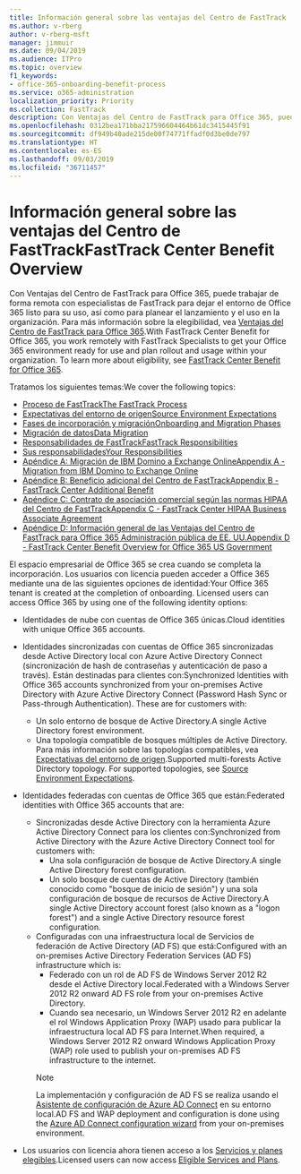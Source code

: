 ```yaml
---
title: Información general sobre las ventajas del Centro de FastTrack
ms.author: v-rberg
author: v-rberg-msft
manager: jimmuir
ms.date: 09/04/2019
ms.audience: ITPro
ms.topic: overview
f1_keywords:
- office-365-onboarding-benefit-process
ms.service: o365-administration
localization_priority: Priority
ms.collection: FastTrack
description: Con Ventajas del Centro de FastTrack para Office 365, puede trabajar de forma remota con especialistas de FastTrack para dejar el entorno de Office 365 listo para su uso, así como para planear el lanzamiento y el uso en la organización. Para más información sobre la elegibilidad, vea Ventajas del Centro de FastTrack para Office 365.
ms.openlocfilehash: 0312bea171bba217596604464b61dc3415445f91
ms.sourcegitcommit: df949b40ade215de00f74771ffadf0d3be0de797
ms.translationtype: HT
ms.contentlocale: es-ES
ms.lasthandoff: 09/03/2019
ms.locfileid: "36711457"
---
```

# <a name="fasttrack-center-benefit-overview"></a><span data-ttu-id="cd1db-104">Información general sobre las ventajas del Centro de FastTrack</span><span class="sxs-lookup"><span data-stu-id="cd1db-104">FastTrack Center Benefit Overview</span></span>

<span data-ttu-id="cd1db-p102">Con Ventajas del Centro de FastTrack para Office 365, puede trabajar de forma remota con especialistas de FastTrack para dejar el entorno de Office 365 listo para su uso, así como para planear el lanzamiento y el uso en la organización. Para más información sobre la elegibilidad, vea [Ventajas del Centro de FastTrack para Office 365](O365-fasttrack-benefit-for-office-365.md).</span><span class="sxs-lookup"><span data-stu-id="cd1db-p102">With FastTrack Center Benefit for Office 365, you work remotely with FastTrack Specialists to get your Office 365 environment ready for use and plan rollout and usage within your organization. To learn more about eligibility, see [FastTrack Center Benefit for Office 365](O365-fasttrack-benefit-for-office-365.md).</span></span>
  
<span data-ttu-id="cd1db-107">Tratamos los siguientes temas:</span><span class="sxs-lookup"><span data-stu-id="cd1db-107">We cover the following topics:</span></span>
- [<span data-ttu-id="cd1db-108">Proceso de FastTrack</span><span class="sxs-lookup"><span data-stu-id="cd1db-108">The FastTrack Process</span></span>](O365-fasttrack-process.md) 
- [<span data-ttu-id="cd1db-109">Expectativas del entorno de origen</span><span class="sxs-lookup"><span data-stu-id="cd1db-109">Source Environment Expectations</span></span>](O365-source-environment-expectations.md)
- [<span data-ttu-id="cd1db-110">Fases de incorporación y migración</span><span class="sxs-lookup"><span data-stu-id="cd1db-110">Onboarding and Migration Phases</span></span>](O365-onboarding-and-migration.md)
- [<span data-ttu-id="cd1db-111">Migración de datos</span><span class="sxs-lookup"><span data-stu-id="cd1db-111">Data Migration</span></span>](O365-data-migration.md)
- [<span data-ttu-id="cd1db-112">Responsabilidades de FastTrack</span><span class="sxs-lookup"><span data-stu-id="cd1db-112">FastTrack Responsibilities</span></span>](O365-fasttrack-responsibilities.md)
- [<span data-ttu-id="cd1db-113">Sus responsabilidades</span><span class="sxs-lookup"><span data-stu-id="cd1db-113">Your Responsibilities</span></span>](O365-your-responsibilities.md) 
- [<span data-ttu-id="cd1db-114">Apéndice A: Migración de IBM Domino a Exchange Online</span><span class="sxs-lookup"><span data-stu-id="cd1db-114">Appendix A - Migration from IBM Domino to Exchange Online</span></span>](O365-from-ibm-domino-to-exchange-online.md)
- [<span data-ttu-id="cd1db-115">Apéndice B: Beneficio adicional del Centro de FastTrack</span><span class="sxs-lookup"><span data-stu-id="cd1db-115">Appendix B - FastTrack Center Additional Benefit</span></span>](O365-fasttrack-additional-benefits.md)
- [<span data-ttu-id="cd1db-116">Apéndice C: Contrato de asociación comercial según las normas HIPAA del Centro de FastTrack</span><span class="sxs-lookup"><span data-stu-id="cd1db-116">Appendix C - FastTrack Center HIPAA Business Associate Agreement</span></span>](O365-hipaa-business-associate-agreement.md)
- [<span data-ttu-id="cd1db-117">Apéndice D: Información general de las Ventajas del Centro de FastTrack para Office 365 Administración pública de EE. UU.</span><span class="sxs-lookup"><span data-stu-id="cd1db-117">Appendix D - FastTrack Center Benefit Overview for Office 365 US Government</span></span>](US-Gov-appendix-overview.md)
    
<span data-ttu-id="cd1db-p103">El espacio empresarial de Office 365 se crea cuando se completa la incorporación. Los usuarios con licencia pueden acceder a Office 365 mediante una de las siguientes opciones de identidad:</span><span class="sxs-lookup"><span data-stu-id="cd1db-p103">Your Office 365 tenant is created at the completion of onboarding. Licensed users can access Office 365 by using one of the following identity options:</span></span>
- <span data-ttu-id="cd1db-120">Identidades de nube con cuentas de Office 365 únicas.</span><span class="sxs-lookup"><span data-stu-id="cd1db-120">Cloud identities with unique Office 365 accounts.</span></span>
- <span data-ttu-id="cd1db-p104">Identidades sincronizadas con cuentas de Office 365 sincronizadas desde Active Directory local con Azure Active Directory Connect (sincronización de hash de contraseñas y autenticación de paso a través). Están destinadas para clientes con:</span><span class="sxs-lookup"><span data-stu-id="cd1db-p104">Synchronized Identities with Office 365 accounts synchronized from your on-premises Active Directory with Azure Active Directory Connect (Password Hash Sync or Pass-through Authentication). These are for customers with:</span></span>
  - <span data-ttu-id="cd1db-123">Un solo entorno de bosque de Active Directory.</span><span class="sxs-lookup"><span data-stu-id="cd1db-123">A single Active Directory forest environment.</span></span>
  - <span data-ttu-id="cd1db-p105">Una topología compatible de bosques múltiples de Active Directory. Para más información sobre las topologías compatibles, vea [Expectativas del entorno de origen](O365-source-environment-expectations.md).</span><span class="sxs-lookup"><span data-stu-id="cd1db-p105">Supported multi-forests Active Directory topology. For supported topologies, see [Source Environment Expectations](O365-source-environment-expectations.md).</span></span>
- <span data-ttu-id="cd1db-126">Identidades federadas con cuentas de Office 365 que están:</span><span class="sxs-lookup"><span data-stu-id="cd1db-126">Federated identities with Office 365 accounts that are:</span></span>
  - <span data-ttu-id="cd1db-127">Sincronizadas desde Active Directory con la herramienta Azure Active Directory Connect para los clientes con:</span><span class="sxs-lookup"><span data-stu-id="cd1db-127">Synchronized from Active Directory with the Azure Active Directory Connect tool for customers with:</span></span>
      - <span data-ttu-id="cd1db-128">Una sola configuración de bosque de Active Directory.</span><span class="sxs-lookup"><span data-stu-id="cd1db-128">A single Active Directory forest configuration.</span></span>
      - <span data-ttu-id="cd1db-129">Un solo bosque de cuentas de Active Directory (también conocido como "bosque de inicio de sesión") y una sola configuración de bosque de recursos de Active Directory.</span><span class="sxs-lookup"><span data-stu-id="cd1db-129">A single Active Directory account forest (also known as a "logon forest") and a single Active Directory resource forest configuration.</span></span>
  - <span data-ttu-id="cd1db-130">Configuradas con una infraestructura local de Servicios de federación de Active Directory (AD FS) que está:</span><span class="sxs-lookup"><span data-stu-id="cd1db-130">Configured with an on-premises Active Directory Federation Services (AD FS) infrastructure which is:</span></span>
      - <span data-ttu-id="cd1db-131">Federado con un rol de AD FS de Windows Server 2012 R2 desde el Active Directory local.</span><span class="sxs-lookup"><span data-stu-id="cd1db-131">Federated with a Windows Server 2012 R2 onward AD FS role from your on-premises Active Directory.</span></span>
      - <span data-ttu-id="cd1db-132">Cuando sea necesario, un Windows Server 2012 R2 en adelante el rol Windows Application Proxy (WAP) usado para publicar la infraestructura local AD FS para Internet.</span><span class="sxs-lookup"><span data-stu-id="cd1db-132">When required, a Windows Server 2012 R2 onward Windows Application Proxy (WAP) role used to publish your on-premises AD FS infrastructure to the internet.</span></span>
    > [!NOTE]
    > <span data-ttu-id="cd1db-133">La implementación y configuración de AD FS se realiza usando el [Asistente de configuración de Azure AD Connect](https://go.microsoft.com/fwlink/?linkid=844794) en su entorno local.</span><span class="sxs-lookup"><span data-stu-id="cd1db-133">AD FS and WAP deployment and configuration is done using the [Azure AD Connect configuration wizard](https://go.microsoft.com/fwlink/?linkid=844794) from your on-premises environment.</span></span> 
  
- <span data-ttu-id="cd1db-134">Los usuarios con licencia ahora tienen acceso a los [Servicios y planes elegibles](M365-eligible-services-and-plans.md).</span><span class="sxs-lookup"><span data-stu-id="cd1db-134">Licensed users can now access [Eligible Services and Plans](M365-eligible-services-and-plans.md).</span></span>
    

 
